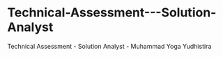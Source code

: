 # Technical-Assessment---Solution-Analyst
Technical Assessment - Solution Analyst - Muhammad Yoga Yudhistira
